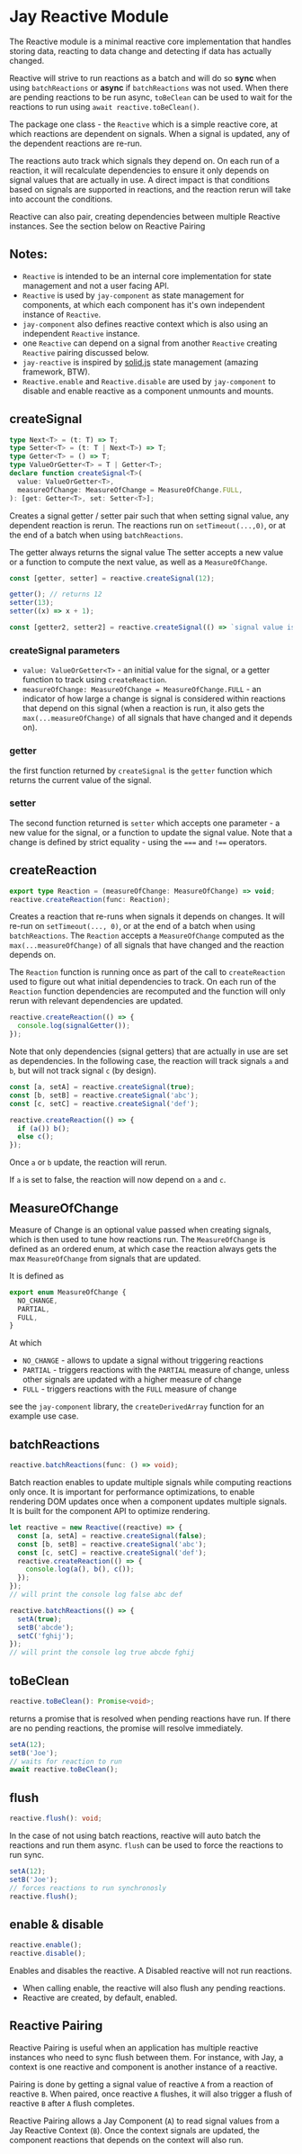 # Jay Reactive Module

The Reactive module is a minimal reactive core implementation that handles storing data,
reacting to data change and detecting if data has actually changed.

Reactive will strive to run reactions as a batch and will do so **sync** when using `batchReactions` or
**async** if `batchReactions` was not used. When there are pending reactions to be run async, `toBeClean`
can be used to wait for the reactions to run using `await reactive.toBeClean()`.

The package one class - the `Reactive` which is a simple reactive core, at which reactions are dependent on signals.
When a signal is updated, any of the dependent reactions are re-run.

The reactions auto track which signals they depend on. On each run of a reaction,
it will recalculate dependencies to ensure it only depends on signal values that are actually in use.
A direct impact is that conditions based on signals are supported in reactions, and the reaction rerun will take
into account the conditions.

Reactive can also pair, creating dependencies between multiple Reactive instances. See the section below on Reactive Pairing

## Notes:

- `Reactive` is intended to be an internal core implementation for state management and not a user facing API.
- `Reactive` is used by `jay-component` as state management for components, at which each component has it's own independent
  instance of `Reactive`.
- `jay-component` also defines reactive context which is also using an independent `Reactive` instance.
- one `Reactive` can depend on a signal from another `Reactive` creating `Reactive` pairing discussed below.
- `jay-reactive` is inspired by [solid.js](https://www.solidjs.com/) state management (amazing framework, BTW).
- `Reactive.enable` and `Reactive.disable` are used by `jay-component` to disable and enable reactive as a component unmounts and mounts.

## createSignal

```typescript
type Next<T> = (t: T) => T;
type Setter<T> = (t: T | Next<T>) => T;
type Getter<T> = () => T;
type ValueOrGetter<T> = T | Getter<T>;
declare function createSignal<T>(
  value: ValueOrGetter<T>,
  measureOfChange: MeasureOfChange = MeasureOfChange.FULL,
): [get: Getter<T>, set: Setter<T>];
```

Creates a signal getter / setter pair such that when setting signal value, any dependent reaction is rerun.
The reactions run on `setTimeout(...,0)`, or at the end of a batch when using `batchReactions`.

The getter always returns the signal value
The setter accepts a new value or a function to compute the next value, as well as a `MeasureOfChange`.

```typescript
const [getter, setter] = reactive.createSignal(12);

getter(); // returns 12
setter(13);
setter((x) => x + 1);

const [getter2, setter2] = reactive.createSignal(() => `signal value is ${getter()}`);
```

### createSignal parameters

- `value: ValueOrGetter<T>` - an initial value for the signal, or a getter function to track using `createReaction`.
- `measureOfChange: MeasureOfChange = MeasureOfChange.FULL` - an indicator of how large a change is signal is considered
  within reactions that depend on this signal (when a reaction is run, it also gets the `max(...measureOfChange)`
  of all signals that have changed and it depends on).

### getter

the first function returned by `createSignal` is the `getter` function which returns the current value of the signal.

### setter

The second function returned is `setter` which accepts one parameter - a new value for the signal,
or a function to update the signal value. Note that a change is defined by strict equality - using the `===` and `!==` operators.

## createReaction

```typescript
export type Reaction = (measureOfChange: MeasureOfChange) => void;
reactive.createReaction(func: Reaction);
```

Creates a reaction that re-runs when signals it depends on changes.
It will re-run on `setTimeout(..., 0)`, or at the end of a batch when using `batchReactions`.
The `Reaction` accepts a `MeasureOfChange` computed as the `max(...measureOfChange)`
of all signals that have changed and the reaction depends on.

The `Reaction` function is running once as part of the call to `createReaction` used to figure out what
initial dependencies to track. On each run of the `Reaction` function dependencies are recomputed and the
function will only rerun with relevant dependencies are updated.

```typescript
reactive.createReaction(() => {
  console.log(signalGetter());
});
```

Note that only dependencies (signal getters) that are actually in use are set as dependencies.
In the following case, the reaction will track signals `a` and `b`, but will not track signal `c` (by design).

```typescript
const [a, setA] = reactive.createSignal(true);
const [b, setB] = reactive.createSignal('abc');
const [c, setC] = reactive.createSignal('def');

reactive.createReaction(() => {
  if (a()) b();
  else c();
});
```

Once `a` or `b` update, the reaction will rerun.

If `a` is set to false, the reaction will now depend on `a` and `c`.

## MeasureOfChange

Measure of Change is an optional value passed when creating signals, which is then used to tune how reactions run.
The `MeasureOfChange` is defined as an ordered enum, at which case the reaction always gets the max `MeasureOfChange`
from signals that are updated.

It is defined as

```typescript
export enum MeasureOfChange {
  NO_CHANGE,
  PARTIAL,
  FULL,
}
```

At which

- `NO_CHANGE` - allows to update a signal without triggering reactions
- `PARTIAL` - triggers reactions with the `PARTIAL` measure of change, unless other signals are updated with a higher measure of change
- `FULL` - triggers reactions with the `FULL` measure of change

see the `jay-component` library, the `createDerivedArray` function for an example use case.

## batchReactions

```typescript
reactive.batchReactions(func: () => void);
```

Batch reaction enables to update multiple signals while computing reactions only once. It is important for
performance optimizations, to enable rendering DOM updates once when a component updates multiple signals. It
is built for the component API to optimize rendering.

```typescript
let reactive = new Reactive((reactive) => {
  const [a, setA] = reactive.createSignal(false);
  const [b, setB] = reactive.createSignal('abc');
  const [c, setC] = reactive.createSignal('def');
  reactive.createReaction(() => {
    console.log(a(), b(), c());
  });
});
// will print the console log false abc def

reactive.batchReactions(() => {
  setA(true);
  setB('abcde');
  setC('fghij');
});
// will print the console log true abcde fghij
```

## toBeClean

```typescript
reactive.toBeClean(): Promise<void>;
```

returns a promise that is resolved when pending reactions have run. If there are no pending reactions, the promise
will resolve immediately.

```typescript
setA(12);
setB('Joe');
// waits for reaction to run
await reactive.toBeClean();
```

## flush

```typescript
reactive.flush(): void;
```

In the case of not using batch reactions, reactive will auto batch the reactions and run them async.
`flush` can be used to force the reactions to run sync.

```typescript
setA(12);
setB('Joe');
// forces reactions to run synchronosly
reactive.flush();
```

## enable & disable

```typescript
reactive.enable();
reactive.disable();
```

Enables and disables the reactive.
A Disabled reactive will not run reactions.

- When calling enable, the reactive will also flush any pending reactions.
- Reactive are created, by default, enabled.

## Reactive Pairing

Reactive Pairing is useful when an application has multiple reactive instances who need to sync flush between them.
For instance, with Jay, a context is one reactive and component is another instance of a reactive.

Pairing is done by getting a signal value of reactive `A` from a reaction of reactive `B`.
When paired, once reactive `A` flushes, it will also trigger a flush of reactive `B` after `A` flush completes.

Reactive Pairing allows a Jay Component (`A`) to read signal values from a Jay Reactive Context (`B`).
Once the context signals are updated, the component reactions that depends on the context will also run.
